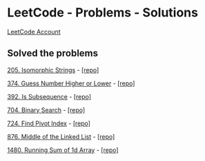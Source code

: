 # LeetCode - Problems - Solutions

[LeetCode Account](https://leetcode.com/user0555RC/)

## Solved the problems

[205. Isomorphic Strings](https://leetcode.com/problems/isomorphic-strings/) - [[repo]](https://github.com/kuraev1999daniil/LeetCodeSolutions/tree/main/src/easy/p205_isomorphic_strings)

[374. Guess Number Higher or Lower](https://leetcode.com/problems/guess-number-higher-or-lower/) - [[repo]](https://github.com/kuraev1999daniil/LeetCodeSolutions/tree/main/src/easy/p374_guess_number_higher_or_lower)

[392. Is Subsequence](https://leetcode.com/problems/is-subsequence/) - [[repo]](https://github.com/kuraev1999daniil/LeetCodeSolutions/tree/main/src/easy/p392_is_subsequence)

[704. Binary Search](https://leetcode.com/problems/binary-search/) - [[repo]](https://github.com/kuraev1999daniil/LeetCodeSolutions/tree/main/src/easy/p704_binary_search)

[724. Find Pivot Index](https://leetcode.com/problems/find-pivot-index/) - [[repo]](https://github.com/kuraev1999daniil/LeetCodeSolutions/tree/main/src/easy/p724_find_pivot_index)

[876. Middle of the Linked List](https://leetcode.com/problems/middle-of-the-linked-list/) - [[repo]](https://github.com/kuraev1999daniil/LeetCodeSolutions/tree/main/src/easy/p876_middle_of_the_linked_list)

[1480. Running Sum of 1d Array](https://leetcode.com/problems/running-sum-of-1d-array/) - [[repo]](https://github.com/kuraev1999daniil/LeetCodeSolutions/tree/main/src/easy/p1480_running_sum_of_1d_array)